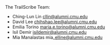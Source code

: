 The TrailScribe Team:

* Ching-Lun Lin <cllin@alumni.cmu.edu>
* David Lee <chihshao.lee@alumni.cmu.edu>
* Emilia Torino <maria.e.torino@alumni.cmu.edu>
* Isil Demir <isildemir@alumni.cmu.edu>
* Mia Manalastas mia\_elline@alumni.cmu.edu
